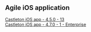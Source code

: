 ## Agile iOS application

[Castleton iOS app - 4.5.0 - 13](itms-services://?action=download-manifest&url=https://dl.dropboxusercontent.com/s/wnzxrba5xxlsi5l/Castleton-4.5.0-13.plist)  
[Castleton iOS app - 4.7.0 - 1 - Enterprise](itms-services://?action=download-manifest&url=https://dl.dropboxusercontent.com/s/9859r02711h7hqa/MRI-Agile-4.7.0-1.plist)  
